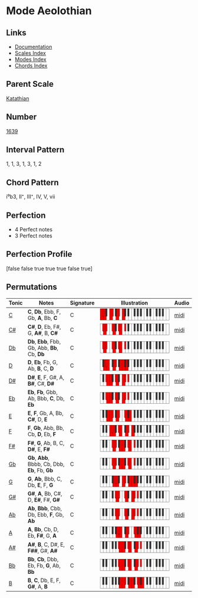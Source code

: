 # Mode Aeolothian

## Links

- [Documentation](README.md)
- [Scales Index](Scales.md)
- [Modes Index](Modes.md)
- [Chords Index](Chords.md)

## Parent Scale

[Katathian](ScaleKatathian.md)

## Number

[1639](https://ianring.com/musictheory/scales/1639)

## Interval Pattern

1, 1, 3, 1, 3, 1, 2

## Chord Pattern

i⁰b3, II⁺, III⁺, IV, V, vii

## Perfection

- 4 Perfect notes
- 3 Perfect notes

## Perfection Profile

[false false true true true false true]

## Permutations

| Tonic | Notes | Signature | Illustration | Audio |
|-------|-------|-----------|--------------|-------|
| [C](ModeCNaturalAeolothian.md) | **C**, **Db**, Ebb, F, Gb, **A**, Bb, **C** | C | ![CNaturalAeolothian](ModeCNaturalAeolothian.png) | [midi](https://github.com/edipermadi/music/blob/main/docs/ModeCNaturalAeolothian.mid?raw=true) |
| [C#](ModeCSharpAeolothian.md) | **C#**, **D**, Eb, F#, G, **A#**, B, **C#** | C | ![CSharpAeolothian](ModeCSharpAeolothian.png) | [midi](https://github.com/edipermadi/music/blob/main/docs/ModeCSharpAeolothian.mid?raw=true) |
| [Db](ModeDFlatAeolothian.md) | **Db**, **Ebb**, Fbb, Gb, Abb, **Bb**, Cb, **Db** | C | ![DFlatAeolothian](ModeDFlatAeolothian.png) | [midi](https://github.com/edipermadi/music/blob/main/docs/ModeDFlatAeolothian.mid?raw=true) |
| [D](ModeDNaturalAeolothian.md) | **D**, **Eb**, Fb, G, Ab, **B**, C, **D** | C | ![DNaturalAeolothian](ModeDNaturalAeolothian.png) | [midi](https://github.com/edipermadi/music/blob/main/docs/ModeDNaturalAeolothian.mid?raw=true) |
| [D#](ModeDSharpAeolothian.md) | **D#**, **E**, F, G#, A, **B#**, C#, **D#** | C | ![DSharpAeolothian](ModeDSharpAeolothian.png) | [midi](https://github.com/edipermadi/music/blob/main/docs/ModeDSharpAeolothian.mid?raw=true) |
| [Eb](ModeEFlatAeolothian.md) | **Eb**, **Fb**, Gbb, Ab, Bbb, **C**, Db, **Eb** | C | ![EFlatAeolothian](ModeEFlatAeolothian.png) | [midi](https://github.com/edipermadi/music/blob/main/docs/ModeEFlatAeolothian.mid?raw=true) |
| [E](ModeENaturalAeolothian.md) | **E**, **F**, Gb, A, Bb, **C#**, D, **E** | C | ![ENaturalAeolothian](ModeENaturalAeolothian.png) | [midi](https://github.com/edipermadi/music/blob/main/docs/ModeENaturalAeolothian.mid?raw=true) |
| [F](ModeFNaturalAeolothian.md) | **F**, **Gb**, Abb, Bb, Cb, **D**, Eb, **F** | C | ![FNaturalAeolothian](ModeFNaturalAeolothian.png) | [midi](https://github.com/edipermadi/music/blob/main/docs/ModeFNaturalAeolothian.mid?raw=true) |
| [F#](ModeFSharpAeolothian.md) | **F#**, **G**, Ab, B, C, **D#**, E, **F#** | C | ![FSharpAeolothian](ModeFSharpAeolothian.png) | [midi](https://github.com/edipermadi/music/blob/main/docs/ModeFSharpAeolothian.mid?raw=true) |
| [Gb](ModeGFlatAeolothian.md) | **Gb**, **Abb**, Bbbb, Cb, Dbb, **Eb**, Fb, **Gb** | C | ![GFlatAeolothian](ModeGFlatAeolothian.png) | [midi](https://github.com/edipermadi/music/blob/main/docs/ModeGFlatAeolothian.mid?raw=true) |
| [G](ModeGNaturalAeolothian.md) | **G**, **Ab**, Bbb, C, Db, **E**, F, **G** | C | ![GNaturalAeolothian](ModeGNaturalAeolothian.png) | [midi](https://github.com/edipermadi/music/blob/main/docs/ModeGNaturalAeolothian.mid?raw=true) |
| [G#](ModeGSharpAeolothian.md) | **G#**, **A**, Bb, C#, D, **E#**, F#, **G#** | C | ![GSharpAeolothian](ModeGSharpAeolothian.png) | [midi](https://github.com/edipermadi/music/blob/main/docs/ModeGSharpAeolothian.mid?raw=true) |
| [Ab](ModeAFlatAeolothian.md) | **Ab**, **Bbb**, Cbb, Db, Ebb, **F**, Gb, **Ab** | C | ![AFlatAeolothian](ModeAFlatAeolothian.png) | [midi](https://github.com/edipermadi/music/blob/main/docs/ModeAFlatAeolothian.mid?raw=true) |
| [A](ModeANaturalAeolothian.md) | **A**, **Bb**, Cb, D, Eb, **F#**, G, **A** | C | ![ANaturalAeolothian](ModeANaturalAeolothian.png) | [midi](https://github.com/edipermadi/music/blob/main/docs/ModeANaturalAeolothian.mid?raw=true) |
| [A#](ModeASharpAeolothian.md) | **A#**, **B**, C, D#, E, **F##**, G#, **A#** | C | ![ASharpAeolothian](ModeASharpAeolothian.png) | [midi](https://github.com/edipermadi/music/blob/main/docs/ModeASharpAeolothian.mid?raw=true) |
| [Bb](ModeBFlatAeolothian.md) | **Bb**, **Cb**, Dbb, Eb, Fb, **G**, Ab, **Bb** | C | ![BFlatAeolothian](ModeBFlatAeolothian.png) | [midi](https://github.com/edipermadi/music/blob/main/docs/ModeBFlatAeolothian.mid?raw=true) |
| [B](ModeBNaturalAeolothian.md) | **B**, **C**, Db, E, F, **G#**, A, **B** | C | ![BNaturalAeolothian](ModeBNaturalAeolothian.png) | [midi](https://github.com/edipermadi/music/blob/main/docs/ModeBNaturalAeolothian.mid?raw=true) |
